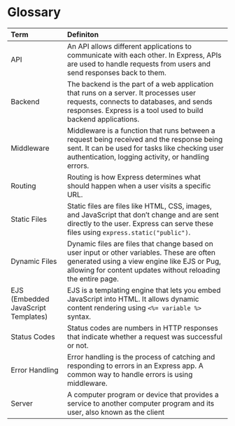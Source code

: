 # Glossary

| Term      | Definiton                          |
| :---------- | :----------------------------------- |
| API       | An API allows different applications to communicate with each other. In Express, APIs are used to handle requests from users and send responses back to them.  |
| Backend       | The backend is the part of a web application that runs on a server. It processes user requests, connects to databases, and sends responses. Express is a tool used to build backend applications. |
| Middleware    | Middleware is a function that runs between a request being received and the response being sent. It can be used for tasks like checking user authentication, logging activity, or handling errors. |
| Routing    | Routing is how Express determines what should happen when a user visits a specific URL. |
| Static Files    | Static files are files like HTML, CSS, images, and JavaScript that don’t change and are sent directly to the user. Express can serve these files using `express.static("public")`. |
| Dynamic Files    | Dynamic files are files that change based on user input or other variables. These are often generated using a view engine like EJS or Pug, allowing for content updates without reloading the entire page. |
| EJS (Embedded JavaScript Templates)    | EJS is a templating engine that lets you embed JavaScript into HTML. It allows dynamic content rendering using `<%= variable %>` syntax. |
| Status Codes    | Status codes are numbers in HTTP responses that indicate whether a request was successful or not. |
| Error Handling    | Error handling is the process of catching and responding to errors in an Express app. A common way to handle errors is using middleware.
| Server    | A computer program or device that provides a service to another computer program and its user, also known as the client |